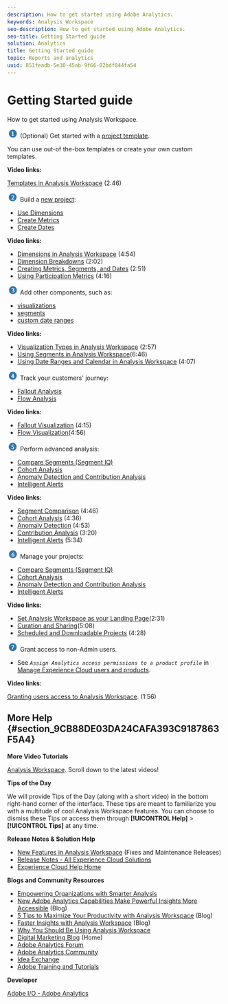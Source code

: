 ```yaml
---
description: How to get started using Adobe Analytics.
keywords: Analysis Workspace
seo-description: How to get started using Adobe Analytics.
seo-title: Getting Started guide
solution: Analytics
title: Getting Started guide
topic: Reports and analytics
uuid: 851feadb-5e30-45ab-9f66-02bdf844fa54
---
```


# Getting Started guide

How to get started using Analysis Workspace.

 ![](assets/step1_icon.png) (Optional) Get started with a [project template](../../analyze/analysis-workspace/build-workspace-project/starter-projects.md#concept_49B9A327C5004DB0A4BE6291435625C5).

You can use out-of the-box templates or create your own custom templates.

**Video links:**

[Templates in Analysis Workspace](https://www.youtube.com/watch?v=aRgYwPneVXg&list=PL2tCx83mn7GuNnQdYGOtlyCu0V5mEZ8sS&index=6) (2:46)

![](assets/step2_icon.png) Build a [new project](../../analyze/analysis-workspace/build-workspace-project/t-freeform-project.md#task_C2C698ACC7954062A28E4784911E6CF2):

* [Use Dimensions](../../analyze/analysis-workspace/components/dimensions/t-breakdown-fa.md#task_B594DA2476E84DFDA8279E831F0BD9C4) 
* [Create Metrics](../../analyze/analysis-workspace/components/apply-create-metrics.md#concept_941E9463B88D4EC59076B0E3D76F7C5B) 
* [Create Dates](../../analyze/analysis-workspace/components/calendar-date-ranges/custom-date-ranges.md#concept_2FE8C98A6CF649FEAA8B3C7C059CC174)

**Video links:**

* [Dimensions in Analysis Workspace](https://www.youtube.com/watch?v=P9W0hhIHhCs&index=12&list=PL2tCx83mn7GuNnQdYGOtlyCu0V5mEZ8sS) (4:54) 
* [Dimension Breakdowns](https://www.youtube.com/watch?v=3mQ2HN7-lIc&list=PL2tCx83mn7GuNnQdYGOtlyCu0V5mEZ8sS&index=13) (2:02) 
* [Creating Metrics, Segments, and Dates](https://www.youtube.com/watch?v=XXJuNAte8E8&index=25&list=PL2tCx83mn7GuNnQdYGOtlyCu0V5mEZ8sS) (2:51) 
* [Using Participation Metrics](https://www.youtube.com/watch?v=ngmJHcg65o8&list=PL2tCx83mn7GuNnQdYGOtlyCu0V5mEZ8sS&index=32) (4:16)

![](assets/step3_icon.png) Add other components, such as:

* [visualizations](../../analyze/analysis-workspace/visualizations/freeform-analysis-visualizations.md#concept_09242627629147A88A68F1506954C276) 
* [segments](../../analyze/analysis-workspace/components/t-freeform-project-segment.md#task_11C6A2C7717B48049E5750B9D20FEC80) 
* [custom date ranges](../../analyze/analysis-workspace/components/calendar-date-ranges/calendar.md#concept_7705EA2616284F7185D82F5E872257FE)

**Video links:**

* [Visualization Types in Analysis Workspace](https://www.youtube.com/watch?v=b1zLEywRa6w&index=39&list=PL2tCx83mn7GuNnQdYGOtlyCu0V5mEZ8sS) (2:57) 
* [Using Segments in Analysis Workspace](https://www.youtube.com/watch?v=QlUCdQDnni4)(6:46) 
* [Using Date Ranges and Calendar in Analysis Workspace](https://www.youtube.com/watch?v=L4FSrxr3SDA&list=PL2tCx83mn7GuNnQdYGOtlyCu0V5mEZ8sS&index=28) (4:07)

![](assets/step4_icon.png) Track your customers' journey:

* [Fallout Analysis](../../analyze/analysis-workspace/visualizations/fallout/fallout-flow.md#concept_D7ED51D138C747CA8F35BD93F21E79A6) 
* [Flow Analysis](../../analyze/analysis-workspace/visualizations/c-flow/flow.md#concept_2F210EC358ED4887AE6DAA8C095DB55E)

**Video links:**

* [Fallout Visualization](https://www.youtube.com/watch?v=VcrfHSyIoj8&index=52&list=PL2tCx83mn7GuNnQdYGOtlyCu0V5mEZ8sS) (4:15) 
* [Flow Visualization](https://www.youtube.com/watch?v=3R1HTM7y_RM&index=55&list=PL2tCx83mn7GuNnQdYGOtlyCu0V5mEZ8sS)(4:56)

![](assets/step5_icon.png) Perform advanced analysis:

* [Compare Segments (Segment IQ)](../../analyze/analysis-workspace/c-panels/c-segment-comparison/segment-comparison.md#concept_74FAC1C6D0204F9190A110B0D9005793) 
* [Cohort Analysis](../../analyze/analysis-workspace/visualizations/cohort-table/cohort-analysis.md#concept_9D240A490265427DA694D18D14EACC0E) 
* [Anomaly Detection and Contribution Analysis](../../analyze/analysis-workspace/virtual-analyst/c-anomaly-detection/anomaly-detection.md#concept_65E7C869C20B4509984189C8FD971F0E) 
* [Intelligent Alerts](/help/components/c-alerts/intellligent-alerts.md)

**Video links:**

* [Segment Comparison](https://www.youtube.com/watch?v=fO3PNB93U_w&list=PL2tCx83mn7GuNnQdYGOtlyCu0V5mEZ8sS&index=38) (4:46) 
* [Cohort Analysis](https://www.youtube.com/watch?v=kqOIYrvV-co&index=45&list=PL2tCx83mn7GuNnQdYGOtlyCu0V5mEZ8sS) (4:36) 
* [Anomaly Detection](https://www.youtube.com/watch?v=krXyQCjXoeU&index=63&list=PL2tCx83mn7GuNnQdYGOtlyCu0V5mEZ8sS) (4:53) 
* [Contribution Analysis](https://www.youtube.com/watch?v=MbpeJIADtGk&index=64&list=PL2tCx83mn7GuNnQdYGOtlyCu0V5mEZ8sS) (3:20) 
* [Intelligent Alerts](https://www.youtube.com/watch?v=UVH9xr_2REA&list=PL2tCx83mn7GuNnQdYGOtlyCu0V5mEZ8sS&index=65) (5:34)

![](assets/step6_icon.png) Manage your projects:

* [Compare Segments (Segment IQ)](../../analyze/analysis-workspace/c-panels/c-segment-comparison/segment-comparison.md#concept_74FAC1C6D0204F9190A110B0D9005793) 
* [Cohort Analysis](../../analyze/analysis-workspace/visualizations/cohort-table/cohort-analysis.md#concept_9D240A490265427DA694D18D14EACC0E) 
* [Anomaly Detection and Contribution Analysis](../../analyze/analysis-workspace/virtual-analyst/c-anomaly-detection/anomaly-detection.md#concept_65E7C869C20B4509984189C8FD971F0E) 
* [Intelligent Alerts](/help/components/c-alerts/intellligent-alerts.md)

**Video links:**

* [Set Analysis Workspace as your Landing Page](https://www.youtube.com/watch?v=5wpuF2SZdJg&index=7&list=PL2tCx83mn7GuNnQdYGOtlyCu0V5mEZ8sS)(2:31) 
* [Curation and Sharing](https://www.youtube.com/watch?v=LJJRskdmlOg&list=PL2tCx83mn7GuNnQdYGOtlyCu0V5mEZ8sS&index=58)(5:08) 
* [Scheduled and Downloadable Projects](https://www.youtube.com/watch?v=MknvINlnJF4&index=62&list=PL2tCx83mn7GuNnQdYGOtlyCu0V5mEZ8sS) (4:28)

![](assets/step7_icon.png) Grant access to non-Admin users.

* See *`Assign Analytics access permissions to a product profile`* in [Manage Experience Cloud users and products](https://marketing.adobe.com/resources/help/en_US/mcloud/admin_getting_started.html).

**Video links:**

[Granting users access to Analysis Workspace](https://www.youtube.com/watch?v=QQN5RGiyUdo&index=3&list=PL2tCx83mn7GuNnQdYGOtlyCu0V5mEZ8sS). (1:56)

## More Help {#section_9CB88DE03DA24CAFA393C9187863F5A4}

**More Video Tutorials**

[Analysis Workspace](https://www.youtube.com/playlist?list=PL2tCx83mn7GuNnQdYGOtlyCu0V5mEZ8sS). Scroll down to the latest videos!

**Tips of the Day**

We will provide Tips of the Day (along with a short video) in the bottom right-hand corner of the interface. These tips are meant to familiarize you with a multitude of cool Analysis Workspace features. You can choose to dismiss these Tips or access them through **[!UICONTROL Help]** > **[!UICONTROL Tips]** at any time.

**Release Notes & Solution Help**

* [New Features in Analysis Workspace](../../analyze/analysis-workspace/new-features-in-analysis-workspace.md#concept_EDB651D6F41E4F7BB4EB5E1EBB95D195) (Fixes and Maintenance Releases) 
* [Release Notes - All Experience Cloud Solutions](https://marketing.adobe.com/resources/help/en_US/whatsnew/) 
* [Experience Cloud Help Home](https://marketing.adobe.com/resources/help/en_US/home/)

**Blogs and Community Resources**

* [Empowering Organizations with Smarter Analysis](https://blogs.adobe.com/digitalmarketing/analytics/adobe-analytics-fall-2016-release-empowering-organizations-smarter-analysis/) 
* [New Adobe Analytics Capabilities Make Powerful Insights More Accessible](https://blogs.adobe.com/digitalmarketing/analytics/new-adobe-analytics-capabilities-make-powerful-insights-accessible/) (Blog) 
* [5 Tips to Maximize Your Productivity with Analysis Workspace](https://blogs.adobe.com/digitalmarketing/analytics/5-tips-maximize-productivity-analysis-workspace/) (Blog) 
* [Faster Insights with Analysis Workspace](https://blogs.adobe.com/digitalmarketing/analytics/faster-insights-with-the-analysis-workspace/) (Blog) 
* [Why You Should Be Using Analysis Workspace](https://blogs.adobe.com/digitalmarketing/analytics/why-you-should-be-using-analysis-workspace-in-adobe-analytics/) 
* [Digital Marketing Blog](https://blogs.adobe.com/digitalmarketing/analytics/) (Home) 
* [Adobe Analytics Forum](https://forums.adobe.com/community/experience-cloud/analytics-cloud/) 
* [Adobe Analytics Community](https://helpx.adobe.com/marketing-cloud/analytics.html) 
* [Idea Exchange](https://forums.adobe.com/community/experience-cloud/analytics-cloud/analytics/ideas) 
* [Adobe Training and Tutorials](https://helpx.adobe.com/learning.html?promoid=KAUDK)

**Developer**

[Adobe I/O - Adobe Analytics](https://www.adobe.io/apis/experiencecloud/analytics.html) 
